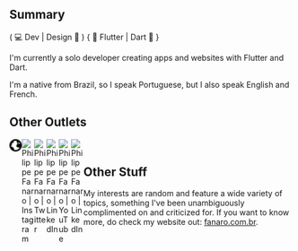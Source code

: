 ## Summary

( 💻 Dev | Design 🎨 ) { 💙 Flutter | Dart 🎯 }

I'm currently a solo developer creating apps and websites with Flutter and Dart.

I'm a native from Brazil, so I speak Portuguese, but I also speak English and French.

## Other Outlets

[<img align="left" alt="fanaro.com.br" width="22px" src="https://raw.githubusercontent.com/iconic/open-iconic/master/svg/globe.svg" />][my_website]
[<img align="left" alt="Philippe Fanaro | Instagram" width="22px" src="https://cdn.jsdelivr.net/npm/simple-icons@v3/icons/instagram.svg" />][instagram]
[<img align="left" alt="Philippe Fanaro | Twitter" width="22px" src="https://cdn.jsdelivr.net/npm/simple-icons@v3/icons/twitter.svg" />][twitter]
[<img align="left" alt="Philippe Fanaro | LinkedIn" width="22px" src="https://cdn.jsdelivr.net/npm/simple-icons@v3/icons/stackoverflow.svg" />][stackoverflow]
[<img align="left" alt="Philippe Fanaro | YouTube" width="22px" src="https://cdn.jsdelivr.net/npm/simple-icons@v3/icons/youtube.svg" />][youtube]
[<img align="left" alt="Philippe Fanaro | LinkedIn" width="22px" src="https://cdn.jsdelivr.net/npm/simple-icons@v3/icons/linkedin.svg" />][linkedin]

<br>

## Other Stuff

My interests are random and feature a wide variety of topics, something I've been unambiguously complimented on and criticized for. If you want to know more, do check my website out: [fanaro.com.br][my_website].


[my_website]: https://fanaro.com.br/
[instagram]: https://www.instagram.com/fanaro009/
[twitter]: https://twitter.com/PFanaro
[stackoverflow]: https://stackoverflow.com/users/4756173/philippe-fanaro?tab=profile
[youtube]: https://www.youtube.com/channel/UCuUK6AAtvo8cTFOJ3OOg9Mw?view_as=subscriber
[linkedin]: https://www.linkedin.com/in/philippe-fanaro/